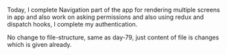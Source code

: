 Today, I complete Navigation part of the app for rendering multiple screens in app and also work on asking permissions and also using redux and dispatch hooks, I complete my authentication.

No change to file-structure, same as day-79, just content of file is changes which is given already.
